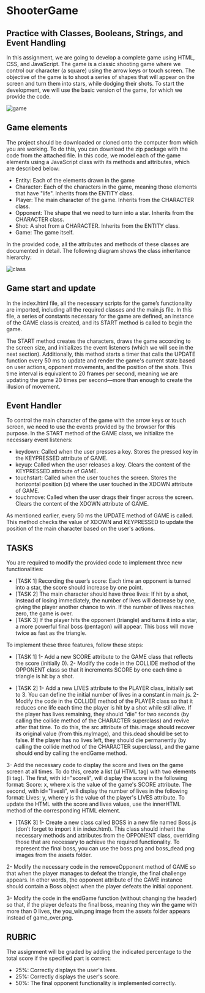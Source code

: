 # ShooterGame



## Practice with Classes, Booleans, Strings, and Event Handling


In this assignment, we are going to develop a complete game using HTML, CSS, and JavaScript. The game is a classic shooting game where we control our character (a square) using the arrow keys or touch screen. The objective of the game is to shoot a series of shapes that will appear on the screen and turn them into stars, while dodging their shots. To start the development, we will use the basic version of the game, for which we provide the code.

![game](assets/game.png)

## Game elements

The project should be downloaded or cloned onto the computer from which you are working. To do this, you can download the zip package with the code from the attached file.
In this code, we model each of the game elements using a JavaScript class with its methods and attributes, which are described below:

- Entity: Each of the elements drawn in the game
- Character: Each of the characters in the game, meaning those elements that have "life". Inherits from the ENTITY class.
- Player: The main character of the game. Inherits from the CHARACTER class.
- Opponent: The shape that we need to turn into a star. Inherits from the CHARACTER class.
- Shot: A shot from a CHARACTER. Inherits from the ENTITY class.
- Game: The game itself.

In the provided code, all the attributes and methods of these classes are documented in detail. The following diagram shows the class inheritance hierarchy:

![class](assets/class.png)


## Game start and update

In the index.html file, all the necessary scripts for the game’s functionality are imported, including all the required classes and the main.js file. In this file, a series of constants necessary for the game are defined, an instance of the GAME class is created, and its START method is called to begin the game.

The START method creates the characters, draws the game according to the screen size, and initializes the event listeners (which we will see in the next section). Additionally, this method starts a timer that calls the UPDATE function every 50 ms to update and render the game's current state based on user actions, opponent movements, and the position of the shots. This time interval is equivalent to 20 frames per second, meaning we are updating the game 20 times per second—more than enough to create the illusion of movement.


## Event Handler

To control the main character of the game with the arrow keys or touch screen, we need to use the events provided by the browser for this purpose. In the START method of the GAME class, we initialize the necessary event listeners:

- keydown: Called when the user presses a key. Stores the pressed key in the KEYPRESSED attribute of GAME.
- keyup: Called when the user releases a key. Clears the content of the KEYPRESSED attribute of GAME.
- touchstart: Called when the user touches the screen. Stores the horizontal position (x) where the user touched in the XDOWN attribute of GAME.
- touchmove: Called when the user drags their finger across the screen. Clears the content of the XDOWN attribute of GAME.

As mentioned earlier, every 50 ms the UPDATE method of GAME is called. This method checks the value of XDOWN and KEYPRESSED to update the position of the main character based on the user's actions.



## TASKS

You are required to modify the provided code to implement three new functionalities:

- [TASK 1] Recording the user’s score: Each time an opponent is turned into a star, the score should increase by one point.
- [TASK 2] The main character should have three lives: If hit by a shot, instead of losing immediately, the number of lives will decrease by one, giving the player another chance to win. If the number of lives reaches zero, the game is over.
- [TASK 3] If the player hits the opponent (triangle) and turns it into a star, a more powerful final boss (pentagon) will appear. This boss will move twice as fast as the triangle.

To implement these three features, follow these steps:

- [TASK 1] 
1- Add a new SCORE attribute to the GAME class that reflects the score (initially 0).
2- Modify the code in the COLLIDE method of the OPPONENT class so that it increments SCORE by one each time a triangle is hit by a shot.


- [TASK 2] 
1- Add a new LIVES attribute to the PLAYER class, initially set to 3. You can define the initial number of lives in a constant in main.js.
2- Modify the code in the COLLIDE method of the PLAYER class so that it reduces one life each time the player is hit by a shot while still alive.
If the player has lives remaining, they should "die" for two seconds (by calling the collide method of the CHARACTER superclass) and revive after that time. To do this, the src attribute of this.image should recover its original value (from this.myImage), and this.dead should be set to false.
If the player has no lives left, they should die permanently (by calling the collide method of the CHARACTER superclass), and the game should end by calling the endGame method.

3- Add the necessary code to display the score and lives on the game screen at all times. To do this, create a list (ul HTML tag) with two elements (li tag). The first, with id="scoreli", will display the score in the following format: Score: x, where x is the value of the game's SCORE attribute. The second, with id="livesli", will display the number of lives in the following format: Lives: y, where y is the value of the player's LIVES attribute. To update the HTML with the score and lives values, use the innerHTML method of the corresponding HTML element.


- [TASK 3] 
1- Create a new class called BOSS in a new file named Boss.js (don’t forget to import it in index.html). This class should inherit the necessary methods and attributes from the OPPONENT class, overriding those that are necessary to achieve the required functionality. To represent the final boss, you can use the boss.png and boss_dead.png images from the assets folder.

2- Modify the necessary code in the removeOpponent method of GAME so that when the player manages to defeat the triangle, the final challenge appears. In other words, the opponent attribute of the GAME instance should contain a Boss object when the player defeats the initial opponent.

3- Modify the code in the endGame function (without changing the header) so that, if the player defeats the final boss, meaning they win the game with more than 0 lives, the you_win.png image from the assets folder appears instead of game_over.png.




## RUBRIC

The assignment will be graded by adding the indicated percentage to the total score if the specified part is correct:

- 25%: Correctly displays the user's lives.
- 25%: Correctly displays the user's score.
- 50%: The final opponent functionality is implemented correctly.

